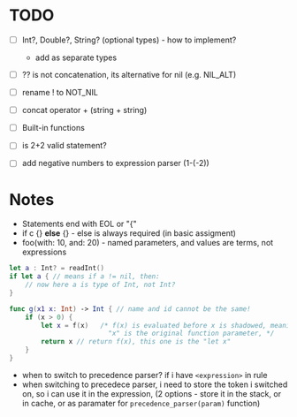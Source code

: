 # TODO

- [ ] Int?, Double?, String? (optional types) - how to implement? 
    - add as separate types
- [ ] ?? is not concatenation, its alternative for nil (e.g. NIL_ALT)
- [ ] rename ! to NOT_NIL
- [ ] concat operator +   (string + string)
- [ ] Built-in functions
- [ ] is 2+2 valid statement?
- [ ] add negative numbers to expression parser (1-(-2))


# Notes
- Statements end with EOL or "{"
- if c {} **else** {} - else is always required (in basic assigment)
- foo(with: 10, and: 20) - named parameters, and values are terms, not expressions
```swift
let a : Int? = readInt()
if let a { // means if a != nil, then:
    // now here a is type of Int, not Int?
}
```

```swift
func g(x1 x: Int) -> Int { // name and id cannot be the same!
    if (x > 0) {
        let x = f(x)   /* f(x) is evaluated before x is shadowed, meaning in "f",
                         "x" is the original function parameter, */ 
        return x // return f(x), this one is the "let x"
    }
}
```

- when to switch to precedence parser?  if i have `<expression>` in rule
- when switching to precedece parser, i need to store the token i switched on, so i can use it in the expression, (2 options - store it in the stack, or in cache, or as paramater for `precedence_parser(param)` function)


